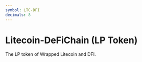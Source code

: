 ```yaml
---
symbol: LTC-DFI
decimals: 8
---
```


# Litecoin-DeFiChain (LP Token)

The LP token of Wrapped Litecoin and DFI.
